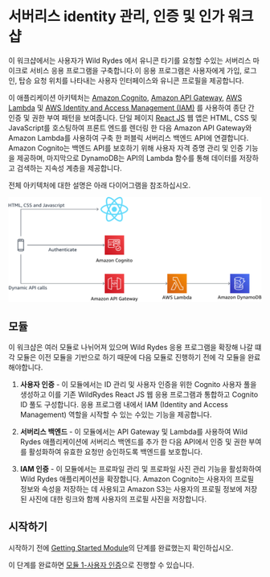 # 서버리스 identity 관리, 인증 및 인가 워크샵 

이 워크샵에서는 사용자가 Wild Rydes 에서 유니콘 타기를 요청할 수있는 서버리스 마이크로 서비스 응용 프로그램을 구축합니다.이 응용 프로그램은 사용자에게 가입, 로그인, 탑승 요청 위치를 나타내는 사용자 인터페이스와 유니콘 프로필을 제공합니다. 

이 애플리케이션 아키텍처는 [Amazon Cognito](https://aws.amazon.com/cognito/), [Amazon API Gateway](https://aws.amazon.com/api-gateway),  [AWS Lambda](https://aws.amazon.com/lambda/) 및 [AWS Identity and Access Management (IAM)](https://aws.amazon.com/iam) 를 사용하여 종단 간 인증 및 권한 부여 패턴을 보여줍니다. 단일 페이지 [React JS](https://reactjs.org/) 웹 앱은 HTML, CSS 및 JavaScript를 호스팅하여 프론트 엔드를 렌더링 한 다음 Amazon API Gateway와 Amazon Lambda를 사용하여 구축 한 퍼블릭 서버리스 백엔드 API에 연결합니다. Amazon Cognito는 백엔드 API를 보호하기 위해 사용자 자격 증명 관리 및 인증 기능을 제공하며, 마지막으로 DynamoDB는 API의 Lambda 함수를 통해 데이터를 저장하고 검색하는 지속성 계층을 제공합니다.

전체 아키텍처에 대한 설명은 아래 다이어그램을 참조하십시오.

![와일드 라이드 웹 응용 프로그램 아키텍처](images/wildrydes-complete-architecture.png)

## 모듈

이 워크샵은 여러 모듈로 나뉘어져 있으며 Wild Rydes 응용 프로그램을 확장해 나갈 떄 각 모듈은 이전 모듈을 기반으로 하기 때문에 다음 모듈로 진행하기 전에 각 모듈을 완료해야합니다.

1. **사용자 인증** - 이 모듈에서는 ID 관리 및 사용자 인증을 위한 Cognito 사용자 풀을 생성하고 이를 기존 WildRydes React JS 웹 응용 프로그램과 통합하고 Cognito ID 풀도 구성합니다. 응용 프로그램 내에서 IAM (Identity and Access Management) 역할을 시작할 수 있는  수있는 기능을 제공합니다.

2. **서버리스 백엔드** - 이 모듈에서는 API Gateway 및 Lambda를 사용하여 Wild Rydes 애플리케이션에 서버리스 백엔드를 추가 한 다음 API에서 인증 및 권한 부여를 활성화하여 유효한 요청만 승인하도록 백엔드를 보호합니다.

3. **IAM 인증** - 이 모듈에서는 프로파일 관리 및 프로파일 사진 관리 기능을 활성화하여 Wild Rydes 애플리케이션을 확장합니다. Amazon Cognito는 사용자의 프로필 정보와 속성을 저장하는 데 사용되고 Amazon S3는 사용자의 프로필 정보에 저장된 사진에 대한 링크와 함께 사용자의 프로필 사진을 저장합니다.

## 시작하기

시작하기 전에 [Getting Started Module](./0_GettingStarted)의 단계를 완료했는지 확인하십시오.

이 단계를 완료하면 [모듈 1-사용자 인증](./1_UserAuthentication)으로 진행할 수 있습니다.